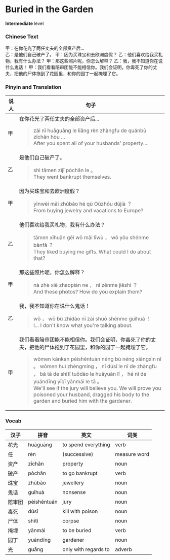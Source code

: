 # Buried in the Garden
**Intermediate** level
### Chinese Text
甲：在你花光了两任丈夫的全部资产后...<br />乙：是他们自己破产了。
甲：因为买珠宝和去欧洲度假？
乙：他们喜欢给我买礼物，我有什么办法？
甲：那这些照片呢，你怎么解释？
乙：我，我不知道你在说什么鬼话！
甲：我们看看陪审团能不能相信你。我们会证明，你毒死了你的丈夫，把他的尸体拖到了花园里，和你的园丁一起掩埋了它。

### Pinyin and Translation
|说人|句子|
|----|----|
|甲|在你花光了两任丈夫的全部资产后...<blockquote>zài nǐ huāguāng le liǎng rèn zhàngfu de quánbù zīchǎn hòu ...<br />After you spent all of your husbands' property....</blockquote>|
|乙|是他们自己破产了。<blockquote>shì tāmen zìjǐ pòchǎn le 。<br />They went bankrupt themselves.</blockquote>|
|甲|因为买珠宝和去欧洲度假？<blockquote>yīnwèi mǎi zhūbǎo hé qù Oūzhōu dùjià ？<br />From buying jewelry and vacations to Europe?</blockquote>|
|乙|他们喜欢给我买礼物，我有什么办法？<blockquote>tāmen xǐhuān gěi wǒ mǎi lǐwù ， wǒ yǒu shénme bànfǎ ？<br />They liked buying me gifts. What could I do about that?</blockquote>|
|甲|那这些照片呢，你怎么解释？<blockquote>nà zhè xiē zhàopiàn ne ， nǐ zěnme jiěshì ？<br />And these photos? How do you explain them?</blockquote>|
|乙|我，我不知道你在说什么鬼话！<blockquote>wǒ ， wǒ bù zhīdào nǐ zài shuō shénme guǐhuà ！<br />I... I don't know what you're talking about.</blockquote>|
|甲|我们看看陪审团能不能相信你。我们会证明，你毒死了你的丈夫，把他的尸体拖到了花园里，和你的园丁一起掩埋了它。<blockquote>wǒmen kànkan péishěntuán néng bù néng xiāngxìn nǐ 。 wǒmen huì zhèngmíng ， nǐ dúsǐ le nǐ de zhàngfu ， bǎ tā de shītǐ tuōdào le huāyuán lǐ ， hé nǐ de yuándīng yīqǐ yǎnmái le tā 。<br />We'll see if the jury will believe you. We will prove you poisoned your husband, dragged his body to the garden and buried him with the gardener.</blockquote>|
### Vocab
|汉子|拼音|英文|词类|
|----|----|----|----|
|花光|huāguāng|to spend everything|verb|
|任|rèn|(successive)|measure word|
|资产|zīchǎn|property|noun|
|破产|pòchǎn|to go bankrupt|verb|
|珠宝|zhūbǎo|jewellery|noun|
|鬼话|guǐhuà|nonsense|noun|
|陪审团|péishěntuán|jury|noun|
|毒死|dúsǐ|kill with poison|noun|
|尸体|shītǐ|corpse|noun|
|掩埋|yǎnmái|to be buried|verb|
|园丁|yuándīng|gardener|noun|
|光|guāng|only with regards to|adverb|